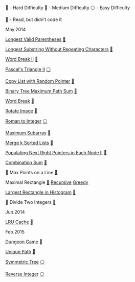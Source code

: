 :red_circle: - Hard Difficulty
:large_blue_circle: - Medium Difficulty
:white_circle: - Easy Difficulty

:memo: - Read, but didn’t code it

May.2014

[Longest Valid Parentheses](src/main/java/leetcode/may2014/LongestValidParentheses.java) [:red_circle:](http://oj.leetcode.com/problems/longest-valid-parentheses/)

[Longest Substring Without Repeating Characters](src/main/java/leetcode/may2014/LongestSubstringWithoutRepeatingCharacters.java) [:large_blue_circle:](http://oj.leetcode.com/problems/longest-substring-without-repeating-characters/)

[Word Break II](src/main/java/leetcode/may2014/WordBreakII.java) [:red_circle:](http://oj.leetcode.com/problems/word-break-ii/)

[Pascal's Triangle II](src/main/java/leetcode/may2014/PascalsTriangleII.java) [:white_circle:](http://oj.leetcode.com/problems/pascals-triangle-ii/)

[Copy List with Random Pointer](src/main/java/leetcode/may2014/CopyListwithRandomPointer.java) [:red_circle:](http://oj.leetcode.com/problems/copy-list-with-random-pointer/)

[Binary Tree Maximum Path Sum](src/main/java/leetcode/may2014/BinaryTreeMaximumPathSum.java) [:red_circle:](http://oj.leetcode.com/problems/binary-tree-maximum-path-sum/)

[Word Break](src/main/java/leetcode/may2014/WordBreak.java) [:large_blue_circle:](http://oj.leetcode.com/problems/word-break/)

[Rotate Image](src/main/java/leetcode/may2014/RotateImage.java) [:large_blue_circle:](http://oj.leetcode.com/problems/rotate-image/)

[Roman to Integer](src/main/java/leetcode/may2014/RomantoInteger.java) [:white_circle:](http://oj.leetcode.com/problems/roman-to-integer/)

[Maximum Subarray](src/main/java/leetcode/may2014/MaximumSubarray.java) [:large_blue_circle:](http://oj.leetcode.com/problems/maximum-subarray/)

[Merge k Sorted Lists](src/main/java/leetcode/may2014/MergekSortedLists.java) [:red_circle:](http://oj.leetcode.com/problems/merge-k-sorted-lists/)

[Populating Next Right Pointers in Each Node II](src/main/java/leetcode/may2014/PopulatingNextRightPointersinEachNodeII.java) [:red_circle:](http://oj.leetcode.com/problems/populating-next-right-pointers-in-each-node-ii/)

[Combination Sum](src/main/java/leetcode/may2014/CombinationSum.java) [:large_blue_circle:](https://oj.leetcode.com/problems/combination-sum/)

:memo: Max Points on a Line [:red_circle:](http://oj.leetcode.com/problems/max-points-on-a-line/)

Maximal Rectangle [:red_circle:](https://oj.leetcode.com/problems/maximal-rectangle/) 
[Recursive](src/main/java/leetcode/may2014/MaximalRectangleRecursive.java) 
[Greedy](src/main/java/leetcode/may2014/MaximalRectangleGreedy.java)

[Largest Rectangle in Histogram](src/main/java/leetcode/may2014/LargestRectangleInHistogram.java) [:red_circle:](https://oj.leetcode.com/problems/largest-rectangle-in-histogram/)

:memo: Divide Two Integers [:large_blue_circle:](https://oj.leetcode.com/problems/divide-two-integers/)


Jun.2014

[LRU Cache](src/main/java/leetcode/jun2014/LRUCache.java) [:red_circle:](https://oj.leetcode.com/problems/lru-cache/)


Feb.2015

[Dungeon Game](src/main/java/leetcode/feb2015/DungeonGame.java) [:red_circle:](https://oj.leetcode.com/problems/dungeon-game/)

[Unique Path](src/main/java/leetcode/feb2015/UniquePath.java) [:large_blue_circle:](https://oj.leetcode.com/problems/unique-paths/)

[Symmetric Tree](src/main/java/leetcode/feb2015/SymmetricTree.java) [:white_circle:](https://oj.leetcode.com/problems/symmetric-tree/)

[Reverse Integer](src/main/java/leetcode/feb2015/ReverseInteger.java) [:white_circle:](https://oj.leetcode.com/problems/reverse-integer/)
